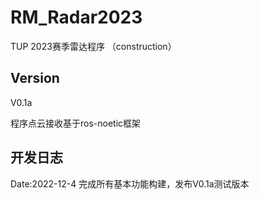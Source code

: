 # RM_Radar2023
TUP 2023赛季雷达程序 （construction）
## Version
V0.1a

程序点云接收基于ros-noetic框架

## 开发日志
Date:2022-12-4 完成所有基本功能构建，发布V0.1a测试版本
